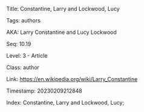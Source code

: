 Title:  Constantine, Larry and Lockwood, Lucy

Tags:   authors

AKA:    Larry Constantine and Lucy Lockwood

Seq:    10.19

Level:  3 - Article

Class:  author

Link:   https://en.wikipedia.org/wiki/Larry_Constantine

Timestamp: 20230209212848

Index:  Constantine, Larry and Lockwood, Lucy; 
